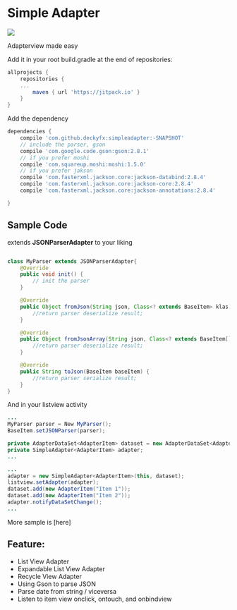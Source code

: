 # Simple Adapter
[![](https://jitpack.io/v/deckyfx/simpleadapter.svg)](https://jitpack.io/#deckyfx/simpleadapter)

Adapterview made easy

Add it in your root build.gradle at the end of repositories:

```gradle
allprojects {
	repositories {
	...
		maven { url 'https://jitpack.io' }
	}
}
```
Add the dependency

```gradle
dependencies {
	compile 'com.github.deckyfx:simpleadapter:-SNAPSHOT'
	// include the parser, gson	
	compile 'com.google.code.gson:gson:2.8.1'
	// if you prefer moshi
	compile 'com.squareup.moshi:moshi:1.5.0'
	// if you prefer jakson
    compile 'com.fasterxml.jackson.core:jackson-databind:2.8.4'
    compile 'com.fasterxml.jackson.core:jackson-core:2.8.4'
    compile 'com.fasterxml.jackson.core:jackson-annotations:2.8.4'

}
```

## Sample Code


extends **JSONParserAdapter** to your liking
```java

class MyParser extends JSONParserAdapter{
    @Override
    public void init() {
        // init the parser
    }

    @Override
    public Object fromJson(String json, Class<? extends BaseItem> klas) {
        //return parser deserialize result;
    }

    @Override
    public Object fromJsonArray(String json, Class<? extends BaseItem[]> klas) {
        //return parser deserialize result;
    }

    @Override
    public String toJson(BaseItem baseItem) {
        //return parser serialize result;
    }
}
```

And in your listview activity
```java
...
MyParser parser = New MyParser();
BaseItem.setJSONParser(parser);

private AdapterDataSet<AdapterItem> dataset = new AdapterDataSet<AdapterItem>();
private SimpleAdapter<AdapterItem> adapter;
...

```

```java
...
adapter = new SimpleAdapter<AdapterItem>(this, dataset);
listview.setAdapter(adapter);
dataset.add(new AdapterItem("Item 1"));
dataset.add(new AdapterItem("Item 2"));
adapter.notifyDataSetChange();
...

```

More sample is [here]

## Feature:

 * List View Adapter
 * Expandable List View Adapter
 * Recycle View Adapter
 * Using Gson to parse JSON
 * Parse date from string / viceversa
 * Listen to item view onclick, ontouch, and onbindview
